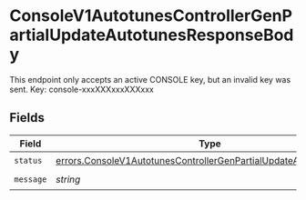 # ConsoleV1AutotunesControllerGenPartialUpdateAutotunesResponseBody

This endpoint only accepts an active CONSOLE key, but an invalid key was sent. Key: console-xxxXXXxxxXXXxxx


## Fields

| Field                                                                                                                                                    | Type                                                                                                                                                     | Required                                                                                                                                                 | Description                                                                                                                                              |
| -------------------------------------------------------------------------------------------------------------------------------------------------------- | -------------------------------------------------------------------------------------------------------------------------------------------------------- | -------------------------------------------------------------------------------------------------------------------------------------------------------- | -------------------------------------------------------------------------------------------------------------------------------------------------------- |
| `status`                                                                                                                                                 | [errors.ConsoleV1AutotunesControllerGenPartialUpdateAutotunesStatus](../../models/errors/consolev1autotunescontrollergenpartialupdateautotunesstatus.md) | :heavy_check_mark:                                                                                                                                       | N/A                                                                                                                                                      |
| `message`                                                                                                                                                | *string*                                                                                                                                                 | :heavy_check_mark:                                                                                                                                       | N/A                                                                                                                                                      |